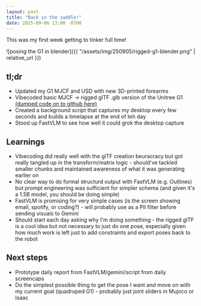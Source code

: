 ```yaml
---
layout: post
title: "Back in the saddle!"
date: 2025-09-06 13:00 -0700
---
```

This was my first week getting to tinker full time!

![posing the G1 in blender]({{ "/assets/img/250905/rigged-g1-blender.png" | relative_url }})

## tl;dr
* Updated my G1 MJCF and USD with new 3D-printed forearms
* Vibecoded basic MJCF -> rigged glTF .glb version of the Unitree G1 [(dumped code on to github here)](https://github.com/jloganolson/g1-blender-arms/tree/main)
* Created a background script that captures my desktop every few seconds and builds a timelapse at the end of teh day
* Stood up FastVLM to see how well it could grok the desktop capture 

## Learnings
* Vibecoding did really well with the glTF creation beuracracy but got really tangled up in the transform/matrix logic - should've tackled smaller chunks and maintained awareness of what it was generating earlier on
* No clear way to do formal structurd output with FastVLM (e.g. Outlines) but prompt engineering was sufficient for simpler schema (and given it's a 1.5B model, you should be doing simple)
* FastVLM is promising for very simple cases (is the screen showing email, spotify, or coding?) - will probably use as a PII filter before sending visuals to Gemini
* Should start each day asking why I'm doing something - the rigged glTF is a cool idea but not necessary to just do one pose, especially given how much work is left just to add constraints and export poses back to the robot

## Next steps
* Prototype daily report from FastVLM/gemini/script from daily screencaps
* Do the simplest possible thing to get the pose I want and move on with my current goal (quadruped G1) - probably just joint sliders in Mujoco or Isaac 

